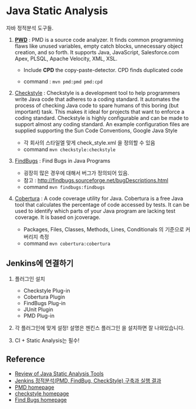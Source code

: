 # Java Static Analysis

자바 정적분석 도구들.

1. [**PWD**](https://pmd.github.io/) : PMD is a source code analyzer. It finds common programming flaws like unused variables, empty catch blocks, unnecessary object creation, and so forth. It supports Java, JavaScript, Salesforce.com Apex, PLSQL, Apache Velocity, XML, XSL.

	- Include **CPD** the copy-paste-detector. CPD finds duplicated code

	- command :  ```mvn pmd:pmd pmd:cpd```

2. [Checkstyle](http://checkstyle.sourceforge.net/) : Checkstyle is a development tool to help programmers write Java code that adheres to a coding standard. It automates the process of checking Java code to spare humans of this boring (but important) task. This makes it ideal for projects that want to enforce a coding standard.  Checkstyle is highly configurable and can be made to support almost any coding standard. An example configuration files are supplied supporting the Sun Code Conventions, Google Java Style

	- 각 회사의 스타일엘 맞게 check_style.xml 을 정의할 수 있음
	- command ```mvn checkstyle:checkstyle```

3. [FindBugs](http://findbugs.sourceforge.net/) : Find Bugs in Java Programs

	- 굉장히 많은 경우에 대해서 버그가 정의되어 있음.
	- 참고 : http://findbugs.sourceforge.net/bugDescriptions.html
	- command ```mvn findbugs:findbugs```

4. [Cobertura](http://cobertura.github.io/cobertura/) : A code coverage utility for Java.  Cobertura is a free Java tool that calculates the percentage of code accessed by tests. It can be used to identify which parts of your Java program are lacking test coverage. It is based on jcoverage.

	- Packages, Files, Classes, Methods, Lines, Conditionals 의 기준으로 커버리지 측정
	- command ```mvn cobertura:cobertura```


## Jenkins에 연결하기

1. 플러그인 설치

	- Checkstyle Plug-in
	- Cobertura Plugin
	- FindBugs Plug-in
	- JUnit Plugin
	- PMD Plug-in

2. 각 플러그인에 맞게 설정! 설명은 젠킨스 플러그인 을 설치하면 잘 나와있습니다.

3. CI + Static Analysis는 필수!


## Reference
- [Review of Java Static Analysis Tools](https://blog.codacy.com/review-of-java-static-analysis-tools-5ad86cfc8ae2)
- [Jenkins 정적분석(PMD, FindBug, CheckStyle) 구축과 실행 결과](http://pseg.or.kr/pseg/infouse/4840)
- [PMD homepage](https://github.com/pmd/pmd)
- [checkstyle homepage](http://checkstyle.sourceforge.net/)
- [Find Bugs homepage](http://findbugs.sourceforge.net/)